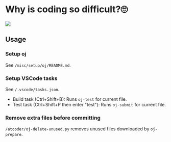 # Why is coding so difficult?🙄

[![](https://img.shields.io/endpoint?url=https%3A%2F%2Fatcoder-badges.now.sh%2Fapi%2Fatcoder%2Fjson%2Febiiim)](https://atcoder.jp/users/ebiiim)

## Usage

### Setup oj
See `/misc/setup/oj/README.md`.

### Setup VSCode tasks
See `/.vscode/tasks.json`.
- Build task (Ctrl+Shift+B): Runs `oj-test` for current file.
- Test task (Ctrl+Shift+P then enter "test"): Runs `oj-submit` for current file.

### Remove extra files before committing

`/atcoder/oj-delete-unused.py` removes unused files downloaded by `oj-prepare`.

